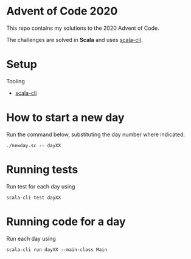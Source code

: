 # Advent of Code 2020

This repo contains my solutions to the 2020 Advent of Code.

The challenges are solved in **Scala** and uses [scala-cli](https://scala-cli.virtuslab.org).

# Setup

Tooling

- [scala-cli](https://scala-cli.virtuslab.org)

# How to start a new day

Run the command below, substituting the day number where indicated.

```
./newday.sc -- dayXX
```

# Running tests

Run test for each day using

```
scala-cli test dayXX
```

# Running code for a day

Run each day using

```
scala-cli run dayXX --main-class Main
```
